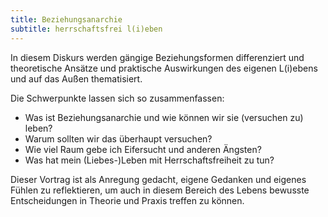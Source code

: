 ```yaml
---
title: Beziehungsanarchie
subtitle: herrschaftsfrei l(i)eben
---
```

In diesem Diskurs werden gängige Beziehungsformen differenziert und theoretische Ansätze und praktische Auswirkungen des eigenen L(i)ebens und auf das Außen thematisiert.

Die Schwerpunkte lassen sich so zusammenfassen:

* Was ist Beziehungsanarchie und wie können wir sie (versuchen zu) leben?
* Warum sollten wir das überhaupt versuchen?
* Wie viel Raum gebe ich Eifersucht und anderen Ängsten?
* Was hat mein (Liebes-)Leben mit Herrschaftsfreiheit zu tun?

Dieser Vortrag ist als Anregung gedacht, eigene Gedanken und eigenes Fühlen zu reflektieren, um auch in diesem Bereich des Lebens bewusste Entscheidungen in Theorie und Praxis treffen zu können.


